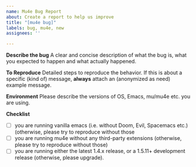```yaml
---
name: Mu4e Bug Report
about: Create a report to help us improve
title: "[mu4e bug]"
labels: bug, mu4e, new
assignees: ''

---
```


**Describe the bug**
A clear and concise description of what the bug is, what you expected to happen and what actually happened.

**To Reproduce**
Detailed steps to reproduce the behavior. If this is about a specific (kind of) message, **always**
attach an (anonymized as need) example message.

**Environment**
Please describe the versions of OS, Emacs, mu/mu4e etc. you are using.

**Checklist**
- [ ] you are running vanilla emacs (i.e. without Doom, Evil, Spacemacs etc.) (otherwise, please try to reproduce without those
- [ ] you are running mu4e without any third-party extensions (otherwise, please try to reproduce without those)
- [ ] you are running either the latest 1.4.x release, or a 1.5.11+ development release (otherwise, please upgrade).
